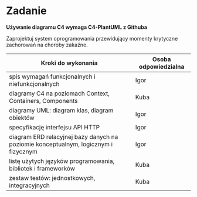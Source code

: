 # Zadanie
**Używanie diagramu C4 wymaga  C4-PlantUML z Githuba**

Zaprojektuj system oprogramowania przewidujący momenty krytyczne zachorowań na choroby zakaźne.

| Kroki do wykonania                                                  | Osoba odpowiedzialna  |
|------------------------------------------------------------------------------------|--------|
| spis wymagań funkcjonalnych i niefunkcjonalnych                                   | Igor   |
| diagramy C4 na poziomach Context, Containers, Components                          | Kuba   |
| diagramy UML: diagram klas, diagram obiektów                                      | Igor   |
| specyfikację interfejsu API HTTP                                                  | Igor   |
| diagram ERD relacyjnej bazy danych na poziomie konceptualnym, logicznym i fizycznym | Igor   |
| listę użytych języków programowania, bibliotek i frameworków                      | Kuba   |
| zestaw testów: jednostkowych, integracyjnych                                       | Kuba   |

